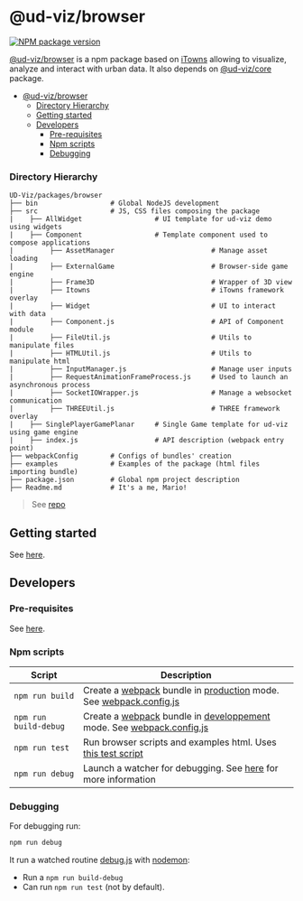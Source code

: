 # @ud-viz/browser

[![NPM package version](https://badgen.net/npm/v/@ud-viz/browser)](https://npmjs.com/package/@ud-viz/browser)

[@ud-viz/browser](https://npmjs.com/package/@ud-viz/browser) is a npm package based on [iTowns](https://github.com/itowns/itowns) allowing to visualize, analyze and interact with urban data. It also depends on [@ud-viz/core](https://npmjs.com/package/@ud-viz/core) package.

- [@ud-viz/browser](#ud-vizbrowser)
    - [Directory Hierarchy](#directory-hierarchy)
  - [Getting started](#getting-started)
  - [Developers](#developers)
    - [Pre-requisites](#pre-requisites)
    - [Npm scripts](#npm-scripts)
    - [Debugging](#debugging)

### Directory Hierarchy

```
UD-Viz/packages/browser
├── bin                  # Global NodeJS development
├── src                  # JS, CSS files composing the package
|    ├── AllWidget                  # UI template for ud-viz demo using widgets
|    ├── Component                  # Template component used to compose applications
|         ├── AssetManager                        # Manage asset loading
|         ├── ExternalGame                        # Browser-side game engine
|         ├── Frame3D                             # Wrapper of 3D view
|         ├── Itowns                              # iTowns framework overlay
|         ├── Widget                              # UI to interact with data
|         ├── Component.js                        # API of Component module
|         ├── FileUtil.js                         # Utils to manipulate files
|         ├── HTMLUtil.js                         # Utils to manipulate html
|         ├── InputManager.js                     # Manage user inputs
|         ├── RequestAnimationFrameProcess.js     # Used to launch an asynchronous process
|         ├── SocketIOWrapper.js                  # Manage a websocket communication
|         ├── THREEUtil.js                        # THREE framework overlay
|    ├── SinglePlayerGamePlanar     # Single Game template for ud-viz using game engine
|    ├── index.js                   # API description (webpack entry point)
├── webpackConfig        # Configs of bundles' creation
├── examples             # Examples of the package (html files importing bundle)
├── package.json         # Global npm project description
├── Readme.md            # It's a me, Mario!
```

> See [repo](https://github.com/VCityTeam/UD-Viz/blob/master/packages/browser)

## Getting started

See [here](../../Readme.md#getting-started).

## Developers

### Pre-requisites

See [here](../../Readme.md#pre-requisites).

### Npm scripts

| Script                | Description                                                                                                                                                                   |
| --------------------- | ----------------------------------------------------------------------------------------------------------------------------------------------------------------------------- |
| `npm run build`       | Create a [webpack](https://webpack.js.org/) bundle in [production](./webpackConfig/webpack.config.prod.js) mode. See [webpack.config.js](./webpackConfig/webpack.config.js)   |
| `npm run build-debug` | Create a [webpack](https://webpack.js.org/) bundle in [developpement](./webpackConfig/webpack.config.dev.js) mode. See [webpack.config.js](./webpackConfig/webpack.config.js) |
| `npm run test`        | Run browser scripts and examples html. Uses [this test script](./bin/test.js)                                                                                                 |
| `npm run debug`       | Launch a watcher for debugging. See [here](#debugging) for more information                                                                                                   |

### Debugging

For debugging run:

```bash
npm run debug
```

It run a watched routine [debug.js](./bin/debug.js) with [nodemon](https://www.npmjs.com/package/nodemon):

- Run a `npm run build-debug`
- Can run `npm run test` (not by default).

